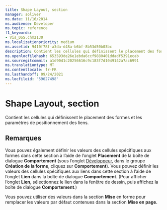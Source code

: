 ```yaml
---
title: Shape Layout, section
manager: soliver
ms.date: 11/16/2014
ms.audience: Developer
ms.topic: reference
f1_keywords:
- Vis_DSS.chm2130
ms.localizationpriority: medium
ms.assetid: 9410f78f-a3da-d48a-b6bf-8b53d50b03bc
description: Contient les cellules qui définissent le placement des formes et les paramètres de positionnement des liens.
ms.openlocfilehash: 653593de26e1ebda6ccf9880401ddadf5391ecab
ms.sourcegitcommit: a1d9041c20256616c9c183f7d1049142a7ac6991
ms.translationtype: MT
ms.contentlocale: fr-FR
ms.lasthandoff: 09/24/2021
ms.locfileid: "59627498"
---
```

# <a name="shape-layout-section"></a>Shape Layout, section

Contient les cellules qui définissent le placement des formes et les paramètres de positionnement des liens.
  
## <a name="remarks"></a>Remarques

Vous pouvez également définir les valeurs des cellules spécifiques aux formes dans cette section à l’aide de l’onglet **Placement** de la boîte de dialogue **Comportement** (sous l’onglet [Développeur](run-in-developer-mode-display-the-developer-tab.md), dans le groupe **Création de la forme**, cliquez sur **Comportement**). Vous pouvez définir les valeurs des cellules spécifiques aux liens dans cette section à l’aide de l’onglet **Lien** dans la boîte de dialogue **Comportement**. (Pour afficher l’onglet **Lien**, sélectionnez le lien dans la fenêtre de dessin, puis affichez la boîte de dialogue **Comportement**.) 
  
Vous pouvez utiliser des valeurs dans la section **Mise** en forme pour remplacer les valeurs par défaut contenues dans la section **Mise en page.** 
  

